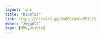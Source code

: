 ```yaml
---
layout: link
title: "Diablo3"
link: https://discord.gg/0aOBBxGmOoM5IJ25
owner: "Jeggott"
tags: [MMO,Diablo]
---
```

